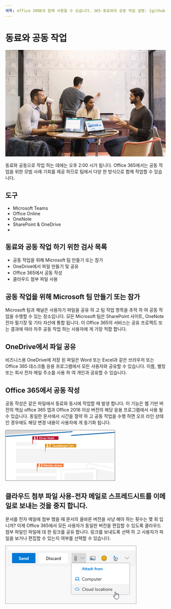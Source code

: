 ```yaml
---
제목: office 2008과 함께 사용할 수 있습니다. 365-동료와의 공동 작업 설명: {github-id} # karuanag ms. 만든이와 함께 일 하기 전에 준비 해야 하는 빠른 단계: {karuanag. 날짜: {@date}           # 02/01/2019. 항목: 시작 하기 # 방법
---
```


# <a name="collaborating-with-colleagues"></a>동료와 공동 작업

![Commute visual](media/ditl_collab.png)

동료와 공동으로 작업 하는 데에는 오후 2:00 시가 됩니다. Office 365에서는 공동 작업을 위한 모범 사례 기회를 제공 하므로 팀에서 다양 한 방식으로 함께 작업할 수 있습니다. 

## <a name="tools"></a>도구
- Microsoft Teams
- Office Online
- OneNote
- SharePoint & OneDrive
- 
## <a name="checklist-for-collaborating-with-colleagues"></a>동료와 공동 작업 하기 위한 검사 목록
- 공동 작업을 위해 Microsoft 팀 만들기 또는 참가
- OneDrive에서 파일 만들기 및 공유 
- Office 365에서 공동 작성 
- 클라우드 첨부 파일 사용

## <a name="create-or-join-a-microsoft-team-for-collaboration"></a>공동 작업을 위해 Microsoft 팀 만들기 또는 참가

Microsoft 팀과 채널은 사용자가 파일을 공유 하 고 팀 작업 항목을 추적 하 여 공동 작업을 수행할 수 있는 장소입니다. 모든 Microsoft 팀은 SharePoint 사이트, OneNote 전자 필기장 및 기타 자산에 통합 됩니다. 이 Office 365의 서비스는 공유 프로젝트 또는 결과에 따라 자주 공동 작업 하는 사용자에 게 가장 적합 합니다. 

## <a name="share-files-from-your-onedrive"></a>OneDrive에서 파일 공유
비즈니스용 OneDrive에 저장 된 파일은 Word 또는 Excel과 같은 브라우저 또는 Office 365 데스크톱 응용 프로그램에서 모든 사용자와 공유할 수 있습니다. 이름, 별칭 또는 회사 전자 메일 주소를 사용 하 여 개인과 공유할 수 있습니다. 

## <a name="co-create-in-office-365"></a>Office 365에서 공동 작성
공동 작성은 같은 파일에서 동료와 동시에 작업할 때 발생 합니다. 이 기능은 웹 기반 버전의 핵심 office 365 앱과 Office 2016 이상 버전의 해당 응용 프로그램에서 사용 될 수 있습니다.  동일한 문서에서 시간을 절약 하 고 공동 작업을 수행 하면 오프 라인 상태인 경우에도 해당 변경 내용이 사용자에 게 동기화 됩니다. 

![Word의 공동 작성자](media/ditl_coauth.png)

## <a name="use-cloud-attachments---stop-emailing-that-spreadsheet"></a>클라우드 첨부 파일 사용-전자 메일로 스프레드시트를 이메일로 보내는 것을 중지 합니다.
문서를 전자 메일에 첨부 했을 때 문서의 올바른 버전을 사냥 해야 하는 횟수는 몇 회 입니까? 이제 Office 365에서 모든 사용자가 동일한 버전을 편집할 수 있도록 클라우드 첨부 파일인 파일에 대 한 링크를 공유 합니다.  링크를 보내도록 선택 하 고 사용자가 파일을 보거나 편집할 수 있는지 여부를 선택할 수 있습니다. 

![클라우드 첨부 파일](media/ditl_cloudattach.png)

